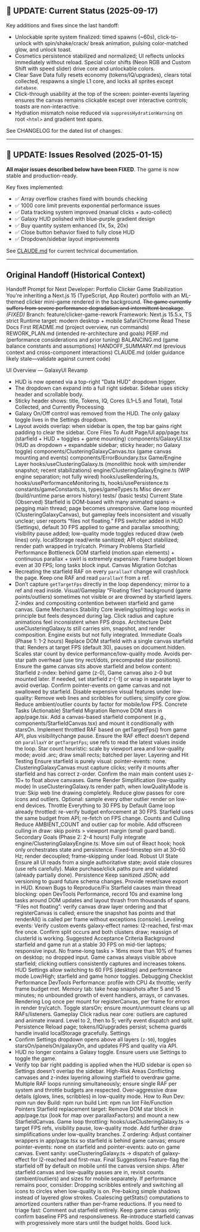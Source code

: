 ## 🎉 UPDATE: Current Status (2025-09-17)

Key additions and fixes since the last handoff:
- Unlockable sprite system finalized: timed spawns (~60s), click-to-unlock with spin/shake/crack/ break animation, pulsing color-matched glow, and unlock toast.
- Cosmetics persistence stabilized and normalized; UI reflects unlocks immediately without reload. Special color shifts (Neon RGB and Custom Shift with speed slider) drive core and unlockable colors.
- Clear Save Data fully resets economy (tokens/IQ/upgrades), clears total collected, respawns a single L1 core, and locks all sprites except `database`.
- Click-through usability at the top of the screen: pointer-events layering ensures the canvas remains clickable except over interactive controls; toasts are non-interactive.
- Hydration mismatch noise reduced via `suppressHydrationWarning` on root `<html>` and gradient text spans.

See CHANGELOG for the dated list of changes.

---

## 🎉 UPDATE: Issues Resolved (2025-01-15)

**All major issues described below have been FIXED**. The game is now stable and production-ready.

Key fixes implemented:
- ✅ Array overflow crashes fixed with bounds checking
- ✅ 1000 core limit prevents exponential performance issues
- ✅ Data tracking system improved (manual clicks + auto-collect)
- ✅ Galaxy HUD polished with blue-purple gradient design
- ✅ Buy quantity system enhanced (1x, 5x, 20x)
- ✅ Close button behavior fixed to fully close HUD
- ✅ Dropdown/sidebar layout improvements

See [CLAUDE.md](./CLAUDE.md) for current technical documentation.

---

## Original Handoff (Historical Context)

Handoff Prompt for Next Developer: Portfolio Clicker Game Stabilization
You're inheriting a Next.js 15 (TypeScript, App Router) portfolio with an ML-themed clicker mini-game rendered in the background. ~~The game currently suffers from severe performance degradation and intermittent breakage~~. *(FIXED)*
Branch: feature/clicker-game-rework
Framework: Next.js 15.5.x, TS strict
Runtime target: modern desktop + mobile Safari/Chrome
Read These Docs First
README.md (project overview, run commands)
REWORK_PLAN.md (intended re-architecture and goals)
PERF.md (performance considerations and prior tuning)
BALANCING.md (game balance constants and assumptions)
HANDOFF_SUMMARY.md (previous context and cross-component interactions)
CLAUDE.md (older guidance likely stale—validate against current code)

UI Overview — GalaxyUI Revamp
- HUD is now opened via a top-right "Data HUD" dropdown trigger.
- The dropdown can expand into a full right sidebar. Sidebar uses sticky header and scrollable body.
- Sticky header shows: title, Tokens, IQ, Cores (L1–L5 and Total), Total Collected, and Currently Processing.
- Galaxy On/Off control was removed from the HUD. The only galaxy toggle lives in the Settings dropdown.
- Layout avoids overlap: when sidebar is open, the top bar gains right padding to clear the sidebar.
Core Files To Audit
Page/UI
app/page.tsx (starfield + HUD + toggles + game mounting)
components/GalaxyUI.tsx (HUD as dropdown + expandable sidebar; sticky header; no Galaxy toggle)
components/ClusteringGalaxyCanvas.tsx (game canvas mounting and events)
components/ErrorBoundary.tsx
Game/Engine Layer
hooks/useClusteringGalaxy.ts (monolithic hook with sim/render snapshot; recent stabilizations)
engine/ClusteringGalaxyEngine.ts (WIP engine separation; not fully wired)
hooks/useRendering.ts, hooks/usePerformanceMonitoring.ts, hooks/usePersistence.ts
constants/gameConstants.ts, types/gameTypes.ts
Misc
dev.err (build/runtime parse errors history)
tests/ (basic tests)
Current State (Observed)
Starfield is DOM-based with many animated spans → pegging main thread; page becomes unresponsive.
Game loop mounted (ClusteringGalaxyCanvas), but gameplay feels inconsistent and visually unclear; user reports “files not floating.”
FPS switcher added in HUD (Settings), default 30 FPS applied to game and parallax smoothing; visibility pause added; low-quality mode toggles reduced draw (web lines) only.
localStorage read/write sanitized; API object stabilized; render path wrapped in try/catch.
Primary Problems
Starfield Performance Bottleneck
DOM starfield (motion.span elements) + continuous parallax + swirl is extremely expensive.
Frame budget blown even at 30 FPS; long tasks block input.
Canvas Migration Gotchas
- Recreating the starfield RAF on every `parallaxY` change will crash/lock the page. Keep one RAF and read `parallaxY` from a ref.
- Don’t capture `getTargetFps` directly in the loop dependency; mirror to a ref and read inside.
Visual/Gameplay
“Floating files” background (game points/outliers) sometimes not visible or are drowned by starfield layers.
Z-index and compositing contention between starfield and game canvas.
Game Mechanics Stability
Core leveling/splitting logic works in principle but feels desynced during lag.
Click radius and capture animations feel inconsistent when FPS drops.
Architecture Debt
useClusteringGalaxy.ts still carries sim, snapshot, and render composition. Engine exists but not fully integrated.
Immediate Goals (Phase 1: 1-2 hours)
Replace DOM starfield with a single canvas starfield that:
Renders at target FPS (default 30), pauses on document.hidden.
Scales star count by device performance/low-quality mode.
Avoids per-star path overhead (use tiny rect/dots, precomputed star positions).
Ensure the game canvas sits above starfield and below content:
Starfield z-index: behind game (z-0), Game canvas also z-0 but mounted later. If needed, set starfield z-[-1] or wrap in separate layer to avoid overlap.
Confirm pointer-events on game canvas and not swallowed by starfield.
Disable expensive visual features under low-quality:
Remove web lines and scribbles for outliers; simplify core glow.
Reduce ambient/outlier counts by factor for mobile/low FPS.
Concrete Tasks (Actionable)
Starfield Migration
Remove DOM stars in app/page.tsx.
Add a canvas-based starfield component (e.g., components/StarfieldCanvas.tsx) and mount it conditionally with starsOn.
Implement throttled RAF based on getTargetFps() from game API, plus visibilitychange pause.
Ensure the RAF effect doesn’t depend on `parallaxY` or `getTargetFps`; use refs to read the latest values inside the loop.
Star count heuristic: scale by viewport area and low-quality mode; avoid .arc; draw small rects; batched per layer.
Layering and Hit Testing
Ensure starfield is purely visual: pointer-events: none.
ClusteringGalaxyCanvas must capture clicks; verify it mounts after starfield and has correct z-order.
Confirm the main main content uses z-10+ to float above canvases.
Game Render Simplification (low-quality mode)
In useClusteringGalaxy.ts render path, when lowQualityMode is true:
Skip web line drawing completely.
Reduce glow passes for core icons and outliers.
Optional: sample every other outlier render on low-end devices.
Throttle Everything to 30 FPS by Default
Game loop already throttled: re-verify budget enforcement at 30 FPS.
Starfield uses the same budget from API; re-fetch on FPS change.
Counts and Culling
Reduce AMBIENT_COUNT and outlier cap for mobile.
Add offscreen culling in draw: skip points > viewport margin (small guard band).
Secondary Goals (Phase 2: 2-4 hours)
Fully integrate engine/ClusteringGalaxyEngine.ts:
Move sim out of React hook; hook only orchestrates state and persistence.
Fixed-timestep sim at 30–60 Hz; render decoupled; frame-skipping under load.
Robust UI State
Ensure all UI reads from a single authoritative state; avoid stale closures (use refs carefully).
Make purchase/click paths pure and validated (already partially done).
Persistence
Keep sanitized JSON; add versioning to guard future schema changes.
Provide reset/save export in HUD.
Known Bugs to Reproduce/Fix
Starfield causes main thread blocking: open DevTools Performance, record 10s and examine long tasks around DOM updates and layout thrash from thousands of spans.
“Files not floating”: verify canvas draw layer ordering and that registerCanvas is called; ensure the snapshot has points and that renderAll() is called per frame without exceptions (console).
Leveling events:
Verify custom events galaxy-effect names: l2-reached, first-max fire once.
Confirm split occurs and both clusters draw; reassign of clusterId is working.
Suggested Acceptance Criteria
Background starfield and game run at a stable 30 FPS on mid-tier laptops; responsive input.
No frame-long tasks > 16ms more than 10% of frames on desktop; no dropped input.
Game canvas always visible above starfield; clicking outliers consistently captures and increases tokens.
HUD Settings allow switching to 60 FPS (desktop) and performance mode Low/High; starfield and game honor toggles.
Debugging Checklist
Performance
DevTools Performance: profile with CPU 4x throttle; verify frame budget met.
Memory tab: take heap snapshots after 5 and 15 minutes; no unbounded growth of event handlers, arrays, or canvases.
Rendering
Log once per mount for registerCanvas, per frame for errors in render try/catch.
Toggle starsOn; ensure mount/unmount cleans up all RAFs/listeners.
Gameplay
Click radius near core: outliers are captured and animate inward.
Level to 2, then to 5; verify event dispatch and split.
Persistence
Reload page; tokens/IQ/upgrades persist; schema guards handle invalid localStorage gracefully.
Settings
- Confirm Settings dropdown opens above all layers (`z-50`), toggles starsOn/panelsOn/galaxyOn, and updates FPS and quality via API.
- HUD no longer contains a Galaxy toggle. Ensure users use Settings to toggle the game.
- Verify top bar right padding is applied when the HUD sidebar is open so Settings doesn’t overlap the sidebar.
High-Risk Areas
Conflicting canvases and z-index layering allowing starfield to overdraw game.
Multiple RAF loops running simultaneously; ensure single RAF per system and throttle budgets are respected.
Over-aggressive draw details (glows, lines, scribbles) in low-quality mode.
How to Run
Dev: npm run dev
Build: npm run build
Lint: npm run lint
File/Function Pointers
Starfield replacement target: Remove DOM star block in app/page.tsx (look for map over parallaxFactors) and mount a new StarfieldCanvas.
Game loop throttling: hooks/useClusteringGalaxy.ts → target FPS refs, visibility pause, low-quality mode. Add further draw simplifications under low-quality branches.
Z ordering: Adjust container wrappers in app/page.tsx so starfield is behind game canvas; ensure pointer-events: none on starfield and pointer-events: auto on game canvas.
Event sanity: useClusteringGalaxy.ts → dispatch of galaxy-effect for l2-reached and first-max.
Final Suggestions
Feature-flag the starfield off by default on mobile until the canvas version ships.
After starfield canvas and low-quality passes are in, revisit counts (ambient/outliers) and sizes for mobile separately.
If performance remains poor, consider:
Dropping scribbles entirely and switching all icons to circles when low-quality is on.
Pre-baking simple shadows instead of layered glow strokes.
Coalescing getStats() computations to amortized counters rather than per-frame reductions.
If you need to triage fast:
Comment out starfield entirely.
Keep game canvas only; confirm baseline FPS and responsiveness.
Re-introduce starfield canvas with progressively more stars until the budget holds.
Good luck.
